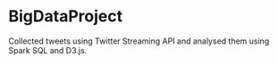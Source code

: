 # BigDataProject

Collected tweets using Twitter Streaming API and analysed them using Spark SQL and D3.js.
